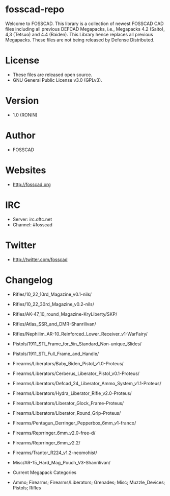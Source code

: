 fosscad-repo
============

Welcome to FOSSCAD. This library is a collection of newest FOSSCAD CAD files including all previous DEFCAD Megapacks, i.e., Megapacks 4.2 (Saito), 4,3 (Tetsuo) and 4.4 (Raiden). This Library hence replaces all previous Megapacks. These files are not being released by Defense Distributed. 

# License

* These files are released open source.
* GNU General Public License v3.0 (GPLv3).

# Version

* 1.0 (RONIN)

# Author
* FOSSCAD

# Websites 
* http://fosscad.org

# IRC
* Server: irc.oftc.net 
* Channel: #fosscad

# Twitter
* http://twitter.com/fosscad

# Changelog
* Rifles/10_22_10rd_Magazine_v0.1-nils/
* Rifles/10_22_30rd_Magazine_v0.2-nils/
* Rifles/AK-47_10_round_Magazine-KryLiberty/SKP/
* Rifles/Atlas_SSR_and_DMR-Shanrilivan/
* Rifles/Nephilim_AR-10_Reinforced_Lower_Receiver_v1-WarFairy/
* Pistols/1911_STI_Frame_for_5in_Standard_Non-unique_Slides/
* Pistols/1911_STI_Full_Frame_and_Handle/
* Firearms/Liberators/Baby_Biden_Pistol_v1.0-Proteus/
* Firearms/Liberators/Cerberus_Liberator_Pistol_v0.1-Proteus/
* Firearms/Liberators/Defcad_24_Liberator_Ammo_System_v1.1-Proteus/
* Firearms/Liberators/Hydra_Liberator_Rifle_v2.0-Proteus/
* Firearms/Liberators/Liberator_Glock_Frame-Proteus/
* Firearms/Liberators/Liberator_Round_Grip-Proteus/
* Firearms/Pentagun_Derringer_Pepperbox_6mm_v1-franco/
* Firearms/Reprringer_6mm_v2.0-free-d/
* Firearms/Reprringer_6mm_v2.2/
* Firearms/Trantor_R224_v1.2-neomohist/
* Misc/AR-15_Hard_Mag_Pouch_V3-Shanrilivan/

* Current Megapack Categories
- Ammo; Firearms; Firearms/Liberators; Grenades; Misc; Muzzle_Devices; Pistols; Rifles
